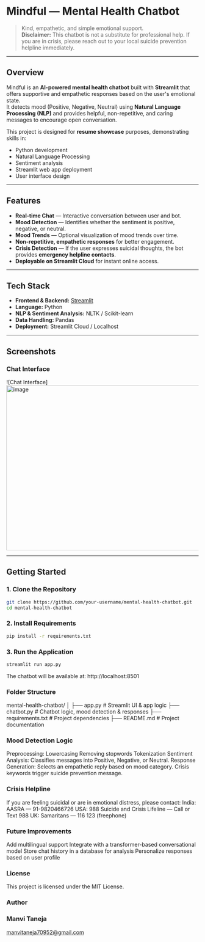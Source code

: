 # Mindful — Mental Health Chatbot

> Kind, empathetic, and simple emotional support.  
> **Disclaimer:** This chatbot is not a substitute for professional help. If you are in crisis, please reach out to your local suicide prevention helpline immediately.

---

## Overview

Mindful is an **AI-powered mental health chatbot** built with **Streamlit** that offers supportive and empathetic responses based on the user's emotional state.  
It detects mood (Positive, Negative, Neutral) using **Natural Language Processing (NLP)** and provides helpful, non-repetitive, and caring messages to encourage open conversation.

This project is designed for **resume showcase** purposes, demonstrating skills in:
- Python development
- Natural Language Processing
- Sentiment analysis
- Streamlit web app deployment
- User interface design

---

## Features

-  **Real-time Chat** — Interactive conversation between user and bot.
-  **Mood Detection** — Identifies whether the sentiment is positive, negative, or neutral.
-  **Mood Trends** — Optional visualization of mood trends over time.
-  **Non-repetitive, empathetic responses** for better engagement.
-  **Crisis Detection** — If the user expresses suicidal thoughts, the bot provides **emergency helpline contacts**.
-  **Deployable on Streamlit Cloud** for instant online access.

---

## Tech Stack

- **Frontend & Backend:** [Streamlit](https://streamlit.io/)
- **Language:** Python
- **NLP & Sentiment Analysis:** NLTK / Scikit-learn
- **Data Handling:** Pandas
- **Deployment:** Streamlit Cloud / Localhost

---

## Screenshots

### Chat Interface
![Chat Interface] <img width="554" height="432" alt="image" src="https://github.com/user-attachments/assets/b03af346-f33f-471d-8403-d7e99ed65dda" />


---

## Getting Started

### 1. Clone the Repository
```bash
git clone https://github.com/your-username/mental-health-chatbot.git
cd mental-health-chatbot
```
### 2. Install Requirements
```bash
pip install -r requirements.txt
```
### 3. Run the Application
```bash
streamlit run app.py
```
The chatbot will be available at:
http://localhost:8501

### Folder Structure
mental-health-chatbot/
│
├── app.py            # Streamlit UI & app logic
├── chatbot.py        # Chatbot logic, mood detection & responses
├── requirements.txt  # Project dependencies
├── README.md         # Project documentation

### Mood Detection Logic
Preprocessing:
Lowercasing
Removing stopwords
Tokenization
Sentiment Analysis:
Classifies messages into Positive, Negative, or Neutral.
Response Generation:
Selects an empathetic reply based on mood category.
Crisis keywords trigger suicide prevention message.

### Crisis Helpline
If you are feeling suicidal or are in emotional distress, please contact:
India: AASRA — 91-9820466726
USA: 988 Suicide and Crisis Lifeline — Call or Text 988
UK: Samaritans — 116 123 (freephone)

### Future Improvements
Add multilingual support
Integrate with a transformer-based conversational model
Store chat history in a database for analysis
Personalize responses based on user profile

### License
This project is licensed under the MIT License.

### Author

### Manvi Taneja
manvitaneja70952@gmail.com



